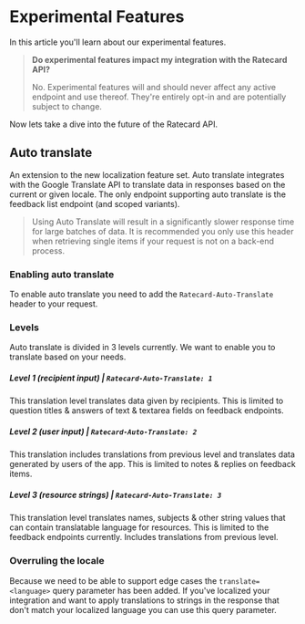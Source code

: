 # Experimental Features
In this article you'll learn about our experimental features.

> **Do experimental features impact my integration with the Ratecard API?**
>
> No. Experimental features will and should never affect any active endpoint and use thereof. They're entirely opt-in and are potentially subject to change.

Now lets take a dive into the future of the Ratecard API.

## Auto translate
An extension to the new localization feature set. Auto translate integrates with the Google Translate API to translate data in responses based on the current or given locale. The only endpoint supporting auto translate is the feedback list endpoint (and scoped variants).

<!-- theme: warning -->
> Using Auto Translate will result in a significantly slower response time for large batches of data. It is recommended you only use this header when retrieving single items if your request is not on a back-end process.

### Enabling auto translate
To enable auto translate you need to add the `Ratecard-Auto-Translate` header to your request.

### Levels
Auto translate is divided in 3 levels currently. We want to enable you to translate based on your needs.

##### Level 1 (recipient input) |  `Ratecard-Auto-Translate: 1`
This translation level translates data given by recipients. This is limited to question titles & answers of text & textarea fields on feedback endpoints. 

##### Level 2 (user input) |  `Ratecard-Auto-Translate: 2`
This translation includes translations from previous level  and translates data generated by users of the app. This is limited to notes & replies on feedback items.

##### Level 3 (resource strings) |  `Ratecard-Auto-Translate: 3`
This translation level translates names, subjects & other string values that can contain translatable language for resources. This is limited to the feedback endpoints currently.  Includes translations from previous level.

### Overruling the locale
Because we need to be able to support edge cases the `translate=<language>` query parameter has been added. If you've localized your integration and want to apply translations to strings in the response that don't match your localized language you can use this query parameter.